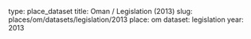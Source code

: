 type: place_dataset
title: Oman / Legislation (2013)
slug: places/om/datasets/legislation/2013
place: om
dataset: legislation
year: 2013

